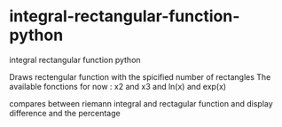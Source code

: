 # integral-rectangular-function-python
integral rectangular function python

Draws rectengular function with the spicified number of rectangles 
The available fonctions for now : x2 and x3 and ln(x) and exp(x) 

compares between riemann integral and rectagular function and display difference and the percentage 
